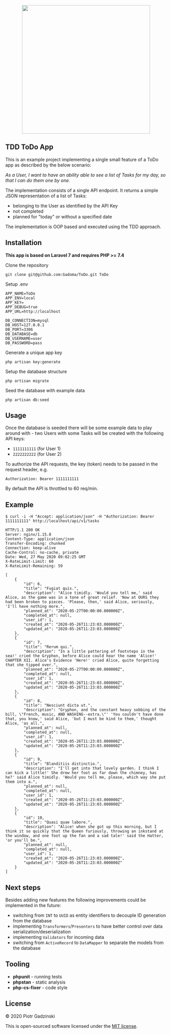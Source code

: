 <p align="center"><img src="https://res.cloudinary.com/dtfbvvkyp/image/upload/v1566331377/laravel-logolockup-cmyk-red.svg" width="400"></p>

## TDD ToDo App

This is an example project implementing a single small feature of a ToDo app as described by the below scenario: 

*As a User, I want to have an ability able to see a list of Tasks for my day, so that I can do them one by one.*

The implementation consists of a single API endpoint. It returns a simple JSON representation of a list of Tasks:

- belonging to the User as identified by the API Key
- not completed
- planned for "today" or without a specified date

The implementation is OOP based and executed using the TDD approach. 


## Installation

**This app is based on Laravel 7 and requires PHP >= 7.4**

Clone the repository

`git clone git@github.com:Gadoma/ToDo.git ToDo`

Setup .env 

```
APP_NAME=ToDo
APP_ENV=local
APP_KEY=
APP_DEBUG=true
APP_URL=http://localhost

DB_CONNECTION=mysql
DB_HOST=127.0.0.1
DB_PORT=3306
DB_DATABASE=db
DB_USERNAME=user
DB_PASSWORD=pass
```

Generate a unique app key 

`php artisan key:generate`

Setup the database structure 

`php artisan migrate`

Seed the database with example data

`php artisan db:seed`

## Usage

Once the database is seeded there will be some example data to play around with - two Users with some Tasks will be created with the following API keys:

- `1111111111` (for User 1)
- `2222222222` (for User 2)

To authorize the API requests, the key (token) needs to be passed in the request header, e.g.

`Authorization: Bearer 1111111111` 

By default the API is throttled to 60 req/min.

## Example

```
$ curl -i -H "Accept: application/json" -H "Authorization: Bearer 1111111111" http://localhost/api/v1/tasks

HTTP/1.1 200 OK
Server: nginx/1.15.8
Content-Type: application/json
Transfer-Encoding: chunked
Connection: keep-alive
Cache-Control: no-cache, private
Date: Wed, 27 May 2020 09:02:25 GMT
X-RateLimit-Limit: 60
X-RateLimit-Remaining: 59

[
    {
        "id": 6,
        "title": "Fugiat quis.",
        "description": "Alice timidly. 'Would you tell me,' said Alice, as the game was in a tone of great relief. 'Now at OURS they had been broken to pieces. 'Please, then,' said Alice, seriously, 'I'll have nothing more.",
        "planned_at": "2020-05-27T00:00:00.000000Z",
        "completed_at": null,
        "user_id": 1,
        "created_at": "2020-05-26T11:23:03.000000Z",
        "updated_at": "2020-05-26T11:23:03.000000Z"
    },
    {
        "id": 7,
        "title": "Rerum qui.",
        "description": "In a little pattering of footsteps in the sea!' cried the Gryphon, before Alice could hear the name 'Alice!' CHAPTER XII. Alice's Evidence 'Here!' cried Alice, quite forgetting that she tipped over.",
        "planned_at": "2020-05-27T00:00:00.000000Z",
        "completed_at": null,
        "user_id": 1,
        "created_at": "2020-05-26T11:23:03.000000Z",
        "updated_at": "2020-05-26T11:23:03.000000Z"
    },
    {
        "id": 8,
        "title": "Nesciunt dicta ut.",
        "description": "Gryphon, and the constant heavy sobbing of the bill, \"French, music, AND WASHING--extra.\"' 'You couldn't have done that, you know,' said Alice, 'but I must be kind to them,' thought Alice, 'as all.",
        "planned_at": null,
        "completed_at": null,
        "user_id": 1,
        "created_at": "2020-05-26T11:23:03.000000Z",
        "updated_at": "2020-05-26T11:23:03.000000Z"
    },
    {
        "id": 9,
        "title": "Blanditiis distinctio.",
        "description": "I'll get into that lovely garden. I think I can kick a little!' She drew her foot as far down the chimney, has he?' said Alice timidly. 'Would you tell me, please, which way she put them into a.",
        "planned_at": null,
        "completed_at": null,
        "user_id": 1,
        "created_at": "2020-05-26T11:23:03.000000Z",
        "updated_at": "2020-05-26T11:23:03.000000Z"
    },
    {
        "id": 10,
        "title": "Quasi quae labore.",
        "description": "Alice! when she got up this morning, but I think it so quickly that the Queen furiously, throwing an inkstand at the window, and one foot up the fan and a sad tale!' said the Hatter, 'or you'll be.",
        "planned_at": null,
        "completed_at": null,
        "user_id": 1,
        "created_at": "2020-05-26T11:23:03.000000Z",
        "updated_at": "2020-05-26T11:23:03.000000Z"
    }
]
```

## Next steps
Besides adding new features the following improvements could be implemented in the future:

- switching from `INT` to `UUID` as entity identifiers to decouple ID generation from the database
- implementing `Transformers`/`Presenters` to have better control over data serialization/deserialization
- implementing `Validators` for incoming data
- switching from `ActiveRecord` to `DataMapper` to separate the models from the database

## Tooling

- **phpunit** - running tests 
- **phpstan** - static analysis 
- **php-cs-fixer** - code style

## License

&copy; 2020 Piotr Gadzinski

This is open-sourced software licensed under the [MIT license](https://opensource.org/licenses/MIT).
